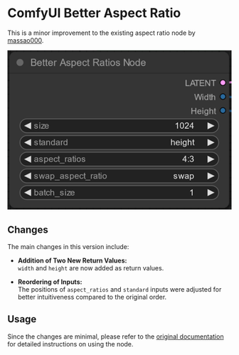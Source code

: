 # ComfyUI Better Aspect Ratio

This is a minor improvement to the existing aspect ratio node by [massao000](https://github.com/massao000/ComfyUI_aspect_ratios/tree/main).

![Aspect Ratio Node Screenshot](img1.png)

## Changes

The main changes in this version include:

- **Addition of Two New Return Values:**  
  `width` and `height` are now added as return values.
  
- **Reordering of Inputs:**  
  The positions of `aspect_ratios` and `standard` inputs were adjusted for better intuitiveness compared to the original order.

## Usage

Since the changes are minimal, please refer to the [original documentation](https://github.com/massao000/ComfyUI_aspect_ratios/blob/main/README.md#Usage) for detailed instructions on using the node.
